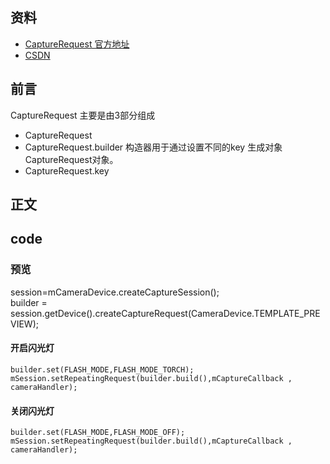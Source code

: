 ## 资料
* [CaptureRequest 官方地址](https://developer.android.google.cn/reference/android/hardware/camera2/CaptureRequest)
* [CSDN](https://blog.csdn.net/afei__/article/details/86326991)
## 前言
CaptureRequest 主要是由3部分组成
* CaptureRequest
* CaptureRequest.builder 构造器用于通过设置不同的key 生成对象CaptureRequest对象。
* CaptureRequest.key 
## 正文

## code
### 预览
session=mCameraDevice.createCaptureSession();<br>
builder = session.getDevice().createCaptureRequest(CameraDevice.TEMPLATE_PREVIEW);
#### 开启闪光灯
````aidl
builder.set(FLASH_MODE,FLASH_MODE_TORCH);
mSession.setRepeatingRequest(builder.build(),mCaptureCallback , cameraHandler);
````
#### 关闭闪光灯
````aidl
builder.set(FLASH_MODE,FLASH_MODE_OFF);
mSession.setRepeatingRequest(builder.build(),mCaptureCallback , cameraHandler);
````

